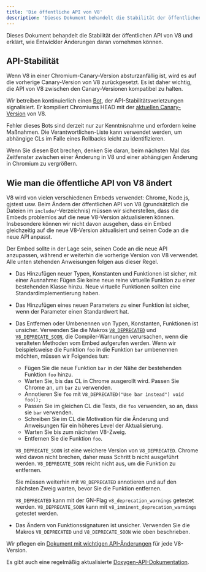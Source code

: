 ```yaml
---
title: 'Die öffentliche API von V8'
description: 'Dieses Dokument behandelt die Stabilität der öffentlichen API von V8 und erklärt, wie Entwickler Änderungen daran vornehmen können.'
---
```

Dieses Dokument behandelt die Stabilität der öffentlichen API von V8 und erklärt, wie Entwickler Änderungen daran vornehmen können.

## API-Stabilität

Wenn V8 in einer Chromium-Canary-Version absturzanfällig ist, wird es auf die vorherige Canary-Version von V8 zurückgesetzt. Es ist daher wichtig, die API von V8 zwischen den Canary-Versionen kompatibel zu halten.

Wir betreiben kontinuierlich einen [Bot](https://ci.chromium.org/p/v8/builders/luci.v8.ci/Linux%20V8%20API%20Stability), der API-Stabilitätsverletzungen signalisiert. Er kompiliert Chromiums HEAD mit der [aktuellen Canary-Version](https://chromium.googlesource.com/v8/v8/+/refs/heads/canary) von V8.

Fehler dieses Bots sind derzeit nur zur Kenntnisnahme und erfordern keine Maßnahmen. Die Verantwortlichen-Liste kann verwendet werden, um abhängige CLs im Falle eines Rollbacks leicht zu identifizieren.

Wenn Sie diesen Bot brechen, denken Sie daran, beim nächsten Mal das Zeitfenster zwischen einer Änderung in V8 und einer abhängigen Änderung in Chromium zu vergrößern.

## Wie man die öffentliche API von V8 ändert

V8 wird von vielen verschiedenen Embeds verwendet: Chrome, Node.js, gjstest usw. Beim Ändern der öffentlichen API von V8 (grundsätzlich die Dateien im `include/`-Verzeichnis) müssen wir sicherstellen, dass die Embeds problemlos auf die neue V8-Version aktualisieren können. Insbesondere können wir nicht davon ausgehen, dass ein Embed gleichzeitig auf die neue V8-Version aktualisiert und seinen Code an die neue API anpasst.

Der Embed sollte in der Lage sein, seinen Code an die neue API anzupassen, während er weiterhin die vorherige Version von V8 verwendet. Alle unten stehenden Anweisungen folgen aus dieser Regel.

- Das Hinzufügen neuer Typen, Konstanten und Funktionen ist sicher, mit einer Ausnahme: Fügen Sie keine neue reine virtuelle Funktion zu einer bestehenden Klasse hinzu. Neue virtuelle Funktionen sollten eine Standardimplementierung haben.
- Das Hinzufügen eines neuen Parameters zu einer Funktion ist sicher, wenn der Parameter einen Standardwert hat.
- Das Entfernen oder Umbenennen von Typen, Konstanten, Funktionen ist unsicher. Verwenden Sie die Makros [`V8_DEPRECATED`](https://cs.chromium.org/chromium/src/v8/include/v8config.h?l=395&rcl=0425b20ad9a8ba38c2e0dd16e8814abb722bfdde) und [`V8_DEPRECATE_SOON`](https://cs.chromium.org/chromium/src/v8/include/v8config.h?l=403&rcl=0425b20ad9a8ba38c2e0dd16e8814abb722bfdde), die Compiler-Warnungen verursachen, wenn die veralteten Methoden vom Embed aufgerufen werden. Wenn wir beispielsweise die Funktion `foo` in die Funktion `bar` umbenennen möchten, müssen wir Folgendes tun:
    - Fügen Sie die neue Funktion `bar` in der Nähe der bestehenden Funktion `foo` hinzu.
    - Warten Sie, bis das CL in Chrome ausgerollt wird. Passen Sie Chrome an, um `bar` zu verwenden.
    - Annotieren Sie `foo` mit `V8_DEPRECATED("Use bar instead") void foo();`
    - Passen Sie im gleichen CL die Tests, die `foo` verwenden, so an, dass sie `bar` verwenden.
    - Schreiben Sie im CL die Motivation für die Änderung und Anweisungen für ein höheres Level der Aktualisierung.
    - Warten Sie bis zum nächsten V8-Zweig.
    - Entfernen Sie die Funktion `foo`.

    `V8_DEPRECATE_SOON` ist eine weichere Version von `V8_DEPRECATED`. Chrome wird davon nicht brechen, daher muss Schritt b nicht ausgeführt werden. `V8_DEPRECATE_SOON` reicht nicht aus, um die Funktion zu entfernen.

    Sie müssen weiterhin mit `V8_DEPRECATED` annotieren und auf den nächsten Zweig warten, bevor Sie die Funktion entfernen.

    `V8_DEPRECATED` kann mit der GN-Flag `v8_deprecation_warnings` getestet werden.
    `V8_DEPRECATE_SOON` kann mit `v8_imminent_deprecation_warnings` getestet werden.

- Das Ändern von Funktionssignaturen ist unsicher. Verwenden Sie die Makros `V8_DEPRECATED` und `V8_DEPRECATE_SOON` wie oben beschrieben.

Wir pflegen ein [Dokument mit wichtigen API-Änderungen](https://docs.google.com/document/d/1g8JFi8T_oAE_7uAri7Njtig7fKaPDfotU6huOa1alds/edit) für jede V8-Version.

Es gibt auch eine regelmäßig aktualisierte [Doxygen-API-Dokumentation](https://v8.dev/api).
